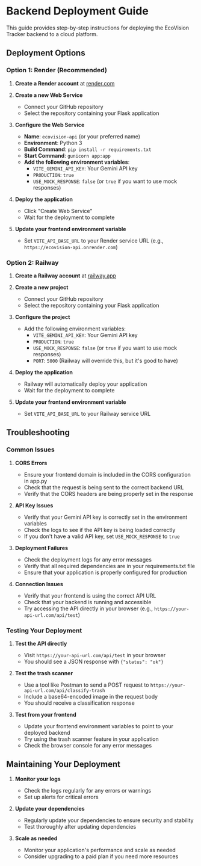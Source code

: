 # Backend Deployment Guide

This guide provides step-by-step instructions for deploying the EcoVision Tracker backend to a cloud platform.

## Deployment Options

### Option 1: Render (Recommended)

1. **Create a Render account** at [render.com](https://render.com)

2. **Create a new Web Service**
   - Connect your GitHub repository
   - Select the repository containing your Flask application

3. **Configure the Web Service**
   - **Name**: `ecovision-api` (or your preferred name)
   - **Environment**: Python 3
   - **Build Command**: `pip install -r requirements.txt`
   - **Start Command**: `gunicorn app:app`
   - **Add the following environment variables**:
     - `VITE_GEMINI_API_KEY`: Your Gemini API key
     - `PRODUCTION`: `true`
     - `USE_MOCK_RESPONSE`: `false` (or `true` if you want to use mock responses)

4. **Deploy the application**
   - Click "Create Web Service"
   - Wait for the deployment to complete

5. **Update your frontend environment variable**
   - Set `VITE_API_BASE_URL` to your Render service URL (e.g., `https://ecovision-api.onrender.com`)

### Option 2: Railway

1. **Create a Railway account** at [railway.app](https://railway.app)

2. **Create a new project**
   - Connect your GitHub repository
   - Select the repository containing your Flask application

3. **Configure the project**
   - Add the following environment variables:
     - `VITE_GEMINI_API_KEY`: Your Gemini API key
     - `PRODUCTION`: `true`
     - `USE_MOCK_RESPONSE`: `false` (or `true` if you want to use mock responses)
     - `PORT`: `5000` (Railway will override this, but it's good to have)

4. **Deploy the application**
   - Railway will automatically deploy your application
   - Wait for the deployment to complete

5. **Update your frontend environment variable**
   - Set `VITE_API_BASE_URL` to your Railway service URL

## Troubleshooting

### Common Issues

1. **CORS Errors**
   - Ensure your frontend domain is included in the CORS configuration in app.py
   - Check that the request is being sent to the correct backend URL
   - Verify that the CORS headers are being properly set in the response

2. **API Key Issues**
   - Verify that your Gemini API key is correctly set in the environment variables
   - Check the logs to see if the API key is being loaded correctly
   - If you don't have a valid API key, set `USE_MOCK_RESPONSE` to `true`

3. **Deployment Failures**
   - Check the deployment logs for any error messages
   - Verify that all required dependencies are in your requirements.txt file
   - Ensure that your application is properly configured for production

4. **Connection Issues**
   - Verify that your frontend is using the correct API URL
   - Check that your backend is running and accessible
   - Try accessing the API directly in your browser (e.g., `https://your-api-url.com/api/test`)

### Testing Your Deployment

1. **Test the API directly**
   - Visit `https://your-api-url.com/api/test` in your browser
   - You should see a JSON response with `{"status": "ok"}`

2. **Test the trash scanner**
   - Use a tool like Postman to send a POST request to `https://your-api-url.com/api/classify-trash`
   - Include a base64-encoded image in the request body
   - You should receive a classification response

3. **Test from your frontend**
   - Update your frontend environment variables to point to your deployed backend
   - Try using the trash scanner feature in your application
   - Check the browser console for any error messages

## Maintaining Your Deployment

1. **Monitor your logs**
   - Check the logs regularly for any errors or warnings
   - Set up alerts for critical errors

2. **Update your dependencies**
   - Regularly update your dependencies to ensure security and stability
   - Test thoroughly after updating dependencies

3. **Scale as needed**
   - Monitor your application's performance and scale as needed
   - Consider upgrading to a paid plan if you need more resources 